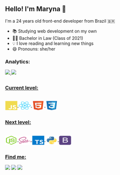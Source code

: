 ## Hello! I'm Maryna 👋

I'm a 24 years old front-end developer from Brazil 🇧🇷

 - 📚 Studying web development on my own
 - 👩‍🎓 Bachelor in Law (Class of 2021)
 - 💡 I love reading and learning new things
 - 😄 Pronouns: she/her

### Analytics:
<div>
  <a href="https://github.com/marynakao">
  <img height="160em" src="https://github-readme-stats.vercel.app/api?username=marynakao&show_icons=true&theme=dracula&include_all_commits=true&count_private=true"/>
  <img height="160em" src="https://github-readme-stats.vercel.app/api/top-langs/?username=marynakao&layout=compact&langs_count=7&theme=dracula"/>
</div>
 
 ## 
 
### Current level:
 
<div style="display: inline_block"><br>
  <img align="center" alt="Maryna-Js" height="30" width="40" src="https://raw.githubusercontent.com/devicons/devicon/master/icons/javascript/javascript-plain.svg">
  <img align="center" alt="Maryna-React" height="30" width="40" src="https://raw.githubusercontent.com/devicons/devicon/master/icons/react/react-original.svg">
  <img align="center" alt="Maryna-HTML" height="30" width="40" src="https://raw.githubusercontent.com/devicons/devicon/master/icons/html5/html5-original.svg">
  <img align="center" alt="Maryna-CSS" height="30" width="40" src="https://raw.githubusercontent.com/devicons/devicon/master/icons/css3/css3-original.svg">
</div>
  
 ##
 
### Next level:

<div style="display: inline_block"><br>
    <img align="center" alt="Maryna-Node" height="30" width="40" src="https://raw.githubusercontent.com/devicons/devicon/master/icons/nodejs/nodejs-original.svg">
  <img align="center" alt="Maryna-Sass" height="30" width="40" src="https://raw.githubusercontent.com/devicons/devicon/master/icons/sass/sass-original.svg">
  <img align="center" alt="Maryna-Typescript" height="30" width="40" src="https://raw.githubusercontent.com/devicons/devicon/master/icons/typescript/typescript-plain.svg">
  <img align="center" alt="Maryna-Python" height="30" width="40" src="https://raw.githubusercontent.com/devicons/devicon/master/icons/python/python-original.svg">
  <img align="center" alt="Maryna-Bootstrap" height="30" width="40" src="https://raw.githubusercontent.com/devicons/devicon/master/icons/bootstrap/bootstrap-plain.svg">
</div>
 
 ##
  
  ### Find me:
 
<div>
    <a href="https://www.linkedin.com/in/maryna-kao" target="_blank"><img src="https://img.shields.io/badge/-LinkedIn-%230077B5?style=for-the-badge&logo=linkedin&logoColor=white" target="_blank"></a>
    <a href = "mailto:maryna.kao@outlook.com"><img src="https://img.shields.io/badge/Microsoft_Outlook-0078D4?style=for-the-badge&logo=microsoft-outlook&logoColor=white" target="_blank"></a>
  <a href="https://instagram.com/marynakao_" target="_blank"><img src="https://img.shields.io/badge/-Instagram-%23E4405F?style=for-the-badge&logo=instagram&logoColor=white" target="_blank"></a>
</div>
